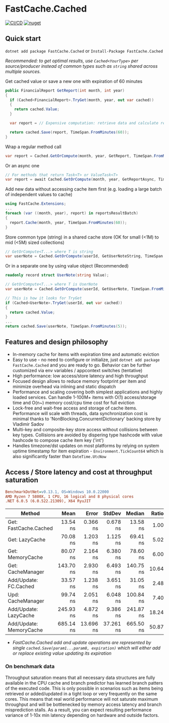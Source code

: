 # FastCache.Cached
[![CI/CD](https://github.com/neon-sunset/fast-cache/actions/workflows/dotnet-releaser.yml/badge.svg)](https://github.com/neon-sunset/fast-cache/actions/workflows/dotnet-releaser.yml)
[![nuget](https://badgen.net/nuget/v/FastCache.Cached/latest)](https://www.nuget.org/packages/FastCache.Cached/)

## Quick start
`dotnet add package FastCache.Cached` or `Install-Package FastCache.Cached`

*Recommended: to get optimal results, use `Cached<YourType>` per source/producer instead of common types such as `string` shared across multiple sources.*

Get cached value or save a new one with expiration of 60 minutes
```csharp
public FinancialReport GetReport(int month, int year)
{
  if (Cached<FinancialReport>.TryGet(month, year, out var cached))
  {
    return cached.Value;
  }

  var report = // Expensive computation: retrieve data and calculate report

  return cached.Save(report, TimeSpan.FromMinutes(60));
}
```

Wrap a regular method call
```csharp
var report = Cached.GetOrCompute(month, year, GetReport, TimeSpan.FromMinutes(60));
```

Or an async one
```csharp
// For methods that return Task<T> or ValueTask<T>
var report = await Cached.GetOrCompute(month, year, GetReportAsync, TimeSpan.FromMinute(60));
```

Add new data without accessing cache item first (e.g. loading a large batch of independent values to cache)
```csharp
using FastCache.Extensions;
...
foreach (var ((month, year), report) in reportsResultBatch)
{
  report.Cache(month, year, TimeSpan.FromMinutes(60));
}
```

Store common type (string) in a shared cache store (OK for small (<1M) to mid (<5M) sized collections)
```csharp
// GetOrCompute<T...> where T is string
var userNote = Cached.GetOrCompute(userId, GetUserNoteString, TimeSpan.FromMinutes(5));
```

Or in a separate one by using value object (Recommended)
```csharp
readonly record struct UserNote(string Value);

// GetOrCompute<T...> where T is UserNote
var userNote = Cached.GetOrCompute(userId, GetUserNote, TimeSpan.FromMinutes(5));
```
```csharp
// This is how it looks for TryGet
if (Cached<UserNote>.TryGet(userId, out var cached))
{
  return cached.Value;
}
...
return cached.Save(userNote, TimeSpan.FromMinutes(5));
```

## Features and design philosophy
- In-memory cache for items with expiration time and automatic eviction
- Easy to use - no need to configure or initialize, just `dotnet add package FastCache.Cached` and you are ready to go. Behavior can be further customized via env variables / appcontext switches (tentative)
- High performance: low access/store latency and high throughput
- Focused design allows to reduce memory footprint per item and minimize overhead via inlining and static dispatch
- Performance and scaling covering both simplest applications and highly loaded services. Can handle 1-100M+ items with O(1) access/storage time and O(n~) memory cost/cpu time cost for full eviction
- Lock-free and wait-free access and storage of cache items. Performance will scale with threads, data synchronization cost is minimal thanks to 'NonBlocking.ConcurrentDictionary' backing store by Vladimir Sadov
- Multi-key and composite-key store access without collisions between key types. Collisions are avoided by dispering type hashcode with value hashcode to compose cache item key ('int')
- Handles timezone/dst updates on most platforms by relying on system uptime timestamp for item expiration - `Environment.TickCount64` which is also significantly faster than `DateTime.UtcNow`

## Access / Store latency and cost at throughput saturation
``` ini
BenchmarkDotNet=v0.13.1, OS=Windows 10.0.22000
AMD Ryzen 7 5800X, 1 CPU, 16 logical and 8 physical cores
.NET 6.0.5 (6.0.522.21309), X64 RyuJIT
```
|             Method           |      Mean |     Error |    StdDev |    Median | Ratio | RatioSD |  Gen 0 |  Gen 1 | Allocated |
|----------------------------- |----------:|----------:|----------:|----------:|------:|--------:|-------:|-------:|----------:|
| Get: FastCache.Cached        |  13.54 ns |  0.366 ns |  0.678 ns |  13.58 ns |  1.00 |    0.00 |      - |      - |         - |
| Get: LazyCache               |  70.08 ns |  1.203 ns |  1.125 ns |  69.41 ns |  5.02 |    0.28 |      - |      - |         - |
| Get: MemoryCache             |  80.07 ns |  2.164 ns |  6.380 ns |  78.60 ns |  6.00 |    0.58 | 0.0019 |      - |      32 B |
| Get: CacheManager            | 143.70 ns |  2.930 ns |  6.493 ns | 140.75 ns | 10.64 |    0.49 | 0.0105 |      - |     176 B |
| Add/Update: FC.Cached        |  33.57 ns |  1.238 ns |  3.651 ns |  31.05 ns |  2.48 |    0.34 | 0.0024 |      - |      40 B |
| Upd: CacheManager            |  99.74 ns |  2.051 ns |  6.048 ns | 100.84 ns |  7.40 |    0.55 | 0.0176 |      - |     296 B |
| Add/Update: LazyCache        | 245.93 ns |  4.872 ns |  9.386 ns | 241.87 ns | 18.24 |    0.87 | 0.0286 |      - |     480 B |
| Add/Update: MemoryCache      | 685.14 ns | 13.696 ns | 37.261 ns | 665.50 ns | 50.87 |    4.31 | 0.4082 | 0.0038 |   6,832 B |

- *FastCache.Cached add and update operations are represented by single `cached.Save(param1...param8, expiration)` which will either add or replace existing value updating its expiration*
### On benchmark data
Throughput saturation means that all necessary data structures are fully available in the CPU cache and branch predictor has learned branch patters of the executed code.
This is only possible in scenarios such as items being retrieved or added/updated in a tight loop or very frequently on the same cores.
This means that real world performance will not saturate maximum throughput and will be bottlenecked by memory access latency and branch misprediction stalls.
As a result, you can expect resulting performance variance of 1-10x min latency depending on hardware and outside factors.
